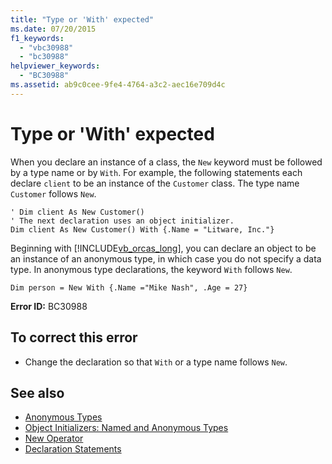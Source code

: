 ```yaml
---
title: "Type or 'With' expected"
ms.date: 07/20/2015
f1_keywords: 
  - "vbc30988"
  - "bc30988"
helpviewer_keywords: 
  - "BC30988"
ms.assetid: ab9c0cee-9fe4-4764-a3c2-aec16e709d4c
---
```

# Type or 'With' expected
When you declare an instance of a class, the `New` keyword must be followed by a type name or by `With`. For example, the following statements each declare `client` to be an instance of the `Customer` class. The type name `Customer` follows `New`.  
  
```  
' Dim client As New Customer()  
' The next declaration uses an object initializer.  
Dim client As New Customer() With {.Name = "Litware, Inc."}  
```  
  
 Beginning with [!INCLUDE[vb_orcas_long](~/includes/vb-orcas-long-md.md)], you can declare an object to be an instance of an anonymous type, in which case you do not specify a data type. In anonymous type declarations, the keyword `With` follows `New`.  
  
```  
Dim person = New With {.Name ="Mike Nash", .Age = 27}  
```  
  
 **Error ID:** BC30988  
  
## To correct this error  
  
-   Change the declaration so that `With` or a type name follows `New`.  
  
## See also
- [Anonymous Types](../../visual-basic/programming-guide/language-features/objects-and-classes/anonymous-types.md)
- [Object Initializers: Named and Anonymous Types](../../visual-basic/programming-guide/language-features/objects-and-classes/object-initializers-named-and-anonymous-types.md)
- [New Operator](../../visual-basic/language-reference/operators/new-operator.md)
- [Declaration Statements](~/docs/visual-basic/programming-guide/language-features/statements.md#declaration-statements)
